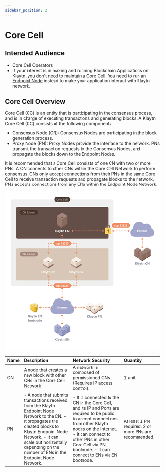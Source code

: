 ```yaml
---
sidebar_position: 2
---
```


# Core Cell

## Intended Audience  <a id="intended-audience"></a>

- Core Cell Operators
- If your interest is in making and running Blockchain Applications on Klaytn, you don't need to maintain a Core Cell. You need to run an [Endpoint Node](../endpoint-node/README.md) instead to make your application interact with Klaytn network. 


## Core Cell Overview <a id="core-cell-overview"></a>

Core Cell (CC) is an entity that is participating in the consensus process, and is in charge of executing transactions and generating blocks.
A Klaytn Core Cell (CC) consists of the following components.

-  Consensus Node (CN): Consensus Nodes are participating in the block generation process. 
-  Proxy Node (PN): Proxy Nodes provide the interface to the network. PNs transmit the transaction requests to the Consensus Nodes, and propagate the blocks down to the Endpoint Nodes.

It is recommended that a Core Cell consists of one CN with two or more PNs.
A CN connects to other CNs within the Core Cell Network to perform consensus. 
CNs only accept connections from their PNs in the same Core Cell to receive transaction requests and propagate blocks to the network. 
PNs accepts connections from any ENs within the Endpoint Node Network.

![Core Cell Overview](images/cn_set.png)

| Name | Description | Network Security | Quantity |
| :--- | :--- | :--- | :--- |
| CN | A node that creates a new block with other CNs in the Core Cell Network | A network is composed of permissioned CNs. (Requires IP access control). | 1 unit |
| PN | - A node that submits transactions received from the Klaytn Endpoint Node Network to the CN. - It propagates the created blocks to Klaytn Endpoint Node Network. - It can scale out horizontally depending on the number of ENs in the Endpoint Node Network. | - It is connected to the CN in the Core Cell, and its IP and Ports are required to be public to accept connections from other Klaytn nodes on the Internet. - It can connect to other PNs in other Core Cell via PN bootnode. - It can connect to ENs via EN bootnode. | At least 1 PN required. 2 or more PNs are recommended. |



